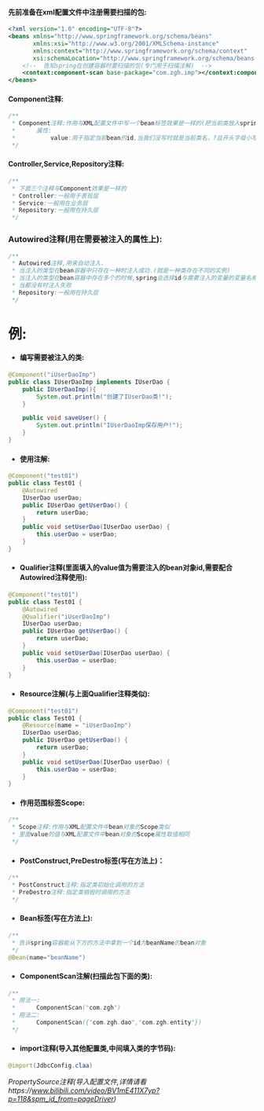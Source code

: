 #### 先前准备在xml配置文件中注册需要扫描的包:
```xml
<?xml version="1.0" encoding="UTF-8"?>
<beans xmlns="http://www.springframework.org/schema/beans"
       xmlns:xsi="http://www.w3.org/2001/XMLSchema-instance"
       xmlns:context="http://www.springframework.org/schema/context"
       xsi:schemaLocation="http://www.springframework.org/schema/beans http://www.springframework.org/schema/beans/spring-beans.xsd http://www.springframework.org/schema/context https://www.springframework.org/schema/context/spring-context.xsd">
    <!--  告知spring在创建容器时要扫描的包(专门用于扫描注解)  -->
    <context:component-scan base-package="com.zgh.imp"></context:component-scan>
</beans>
```

#### Component注释:
```java
/**
 * Component注释:作用与XML配置文件中写一个bean标签效果是一样的(把当前类放入spring容器中)
 *      属性:
 *          value:用于指定当前bean的id,当我们没写时就是当前类名，?且开头字母小写。?
 */
```

#### Controller,Service,Repository注释:
```java
/**
 * 下面三个注释与Component效果是一样的
 * Controller:一般用于表现层
 * Service:一般用在业务层
 * Repository:一般用在持久层
 */
```

### Autowired注释(用在需要被注入的属性上):
```java
/**
 * Autowired注释,用来自动注入.
 * 当注入的类型在bean容器中只存在一种时注入成功.(就是一种类存在不同的实例)
 * 当注入的类型在bean容器中存在多个的时候,spring会选择id与需要注入的变量的变量名相同的bean对象.
 * 当都没有时注入失败
 * Repository:一般用在持久层
 */
```
# 例:
- #### 编写需要被注入的类:
```java
@Component("iUserDaoImp")
public class IUserDaoImp implements IUserDao {
    public IUserDaoImp(){
        System.out.println("创建了IUserDao类!");
    }

    public void saveUser() {
        System.out.println("IUserDaoImp保存用户!");
    }
}
```
- #### 使用注解:
```java
@Component("test01")
public class Test01 {
    @Autowired
    IUserDao userDao;
    public IUserDao getUserDao() {
        return userDao;
    }
    public void setUserDao(IUserDao userDao) {
        this.userDao = userDao;
    }
}
```


- #### Qualifier注释(里面填入的value值为需要注入的bean对象id,需要配合Autowired注释使用):
```java
@Component("test01")
public class Test01 {
    @Autowired
    @Qualifier("iUserDaoImp")
    IUserDao userDao;
    public IUserDao getUserDao() {
        return userDao;
    }
    public void setUserDao(IUserDao userDao) {
        this.userDao = userDao;
    }
}
```
- #### Resource注解(与上面Qualifier注释类似):
```java
@Component("test01")
public class Test01 {
    @Resource(name = "iUserDaoImp")
    IUserDao userDao;
    public IUserDao getUserDao() {
        return userDao;
    }
    public void setUserDao(IUserDao userDao) {
        this.userDao = userDao;
    }
}
```


- #### 作用范围标签Scope:
```java
/**
 * Scope注释:作用与XML配置文件中bean对象的Scope类似
 * 里面value的值与XML配置文件中bean对象的Scope属性取值相同
 */
```

- #### PostConstruct,PreDestro标签(写在方法上)：
```java
/**
 * PostConstruct注释:指定类初始化调用的方法
 * PreDestro注释:指定类销毁时调用的方法
 */
```

- #### Bean标签(写在方法上):
```java
/**
 * 告诉spring容器能从下方的方法中拿到一个id为beanName的bean对象
 */
@Bean(name="beanName")
```



- #### ComponentScan注解(扫描此包下面的类):
```java
/**
 * 用法一:
 * 		ComponentScan("com.zgh")
 * 用法二:
 * 		ComponentScan({"com.zgh.dao","com.zgh.entity"})
 */
```

- #### import注释(导入其他配置类,中间填入类的字节码):
```java
@import(JdbcConfig.claa)
```
*PropertySource注释(导入配置文件,详情请看https://www.bilibili.com/video/BV1mE411X7yp?p=118&spm_id_from=pageDriver)*